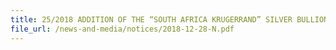```yaml
---
title: 25/2018 ADDITION OF THE “SOUTH AFRICA KRUGERRAND” SILVER BULLION COIN AS INVESTMENT PRECIOUS METAL
file_url: /news-and-media/notices/2018-12-28-N.pdf
---
```

